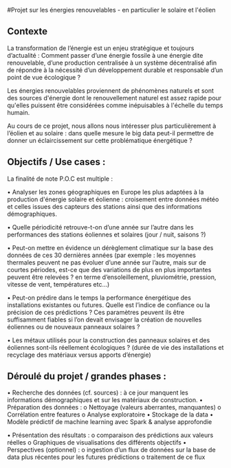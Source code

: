 #Projet sur les énergies renouvelables - en particulier le solaire et l'éolien

## Contexte

La transformation de l’énergie est un enjeu stratégique et toujours d’actualité : Comment passer d’une énergie fossile à une énergie dite renouvelable, d’une production centralisée à un système décentralisé afin de répondre à la nécessité d’un développement durable et responsable d’un point de vue écologique ? 

Les énergies renouvelables proviennent de phénomènes naturels et sont des sources d'énergie dont le renouvellement naturel est assez rapide pour qu'elles puissent être considérées comme inépuisables à l'échelle du temps humain.

Au cours de ce projet, nous allons nous intéresser plus particulièrement à l’éolien et au solaire : dans quelle mesure le big data peut-il permettre de donner un éclaircissement sur cette problématique énergétique ?


## Objectifs / Use cases :

La finalité de note P.O.C est multiple :

•	Analyser les zones géographiques en Europe les plus adaptées à la production d'énergie solaire et éolienne : croisement entre données météo et celles issues des capteurs des stations ainsi que des informations démographiques.

•	Quelle périodicité retrouve-t-on d’une année sur l’autre dans les performances des stations éoliennes et solaires (jour / nuit, saisons ?)

•	Peut-on mettre en évidence un dérèglement climatique sur la base des données de ces 30 dernières années (par exemple : les moyennes thermales peuvent ne pas évoluer d’une année sur l’autre, mais sur de courtes périodes, est-ce que des variations de plus en plus importantes peuvent être relevées ? en terme d’ensoleillement, pluviométrie, pression, vitesse de vent, températures etc…)

•	Peut-on prédire dans le temps la performance énergétique des installations existantes ou futures. Quelle est l’indice de confiance ou la précision de ces prédictions ? Ces paramètres peuvent ils être suffisamment fiables si l’on devait envisager la création de nouvelles éoliennes ou de nouveaux panneaux solaires ?

•	Les métaux utilisés pour la construction des panneaux solaires et des éoliennes sont-ils réellement écologiques ? (durée de vie des installations et recyclage des matériaux versus apports d’énergie)


## Déroulé du projet / grandes phases : 

•	Recherche des données (cf. sources) : à ce jour manquent les informations démographiques et sur les matériaux de construction.
•	Préparation des données :
o	Nettoyage (valeurs aberrantes, manquantes)
o	Corrélation entre features
o	Analyse exploratoire
•	Stockage de la data
•	Modèle prédictif de machine learning avec Spark & analyse approfondie


•	Présentation des résultats :
o	comparaison des prédictions aux valeurs réelles
o	Graphiques de visualisations des différents objectifs 
•	Perspectives (optionnel) :
o	ingestion d’un flux de données sur la base de data plus récentes pour les futures prédictions
o	traitement de ce flux

